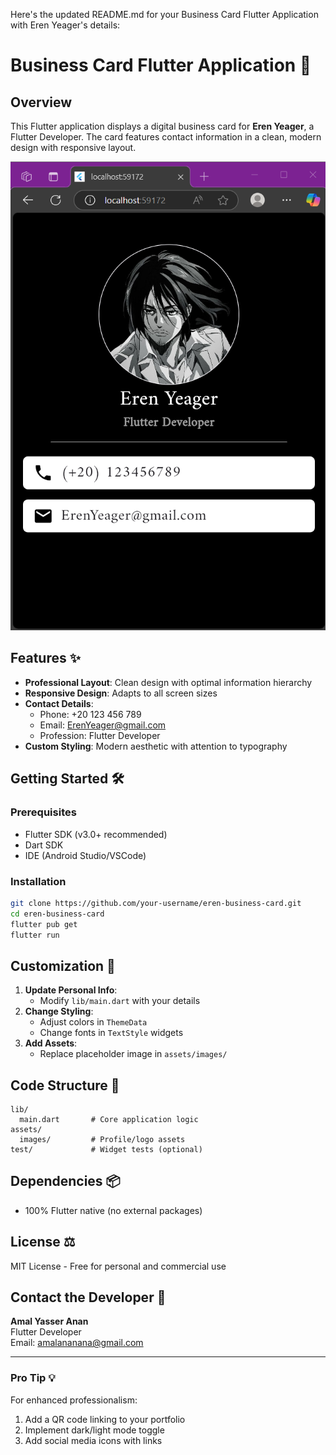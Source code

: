 Here's the updated README.md for your Business Card Flutter Application with Eren Yeager's details:

# Business Card Flutter Application 🚀

## Overview
This Flutter application displays a digital business card for **Eren Yeager**, a Flutter Developer. The card features contact information in a clean, modern design with responsive layout.

![Application UI](Application%20Ui.png)

## Features ✨
- **Professional Layout**: Clean design with optimal information hierarchy
- **Responsive Design**: Adapts to all screen sizes
- **Contact Details**:
  - Phone: +20 123 456 789
  - Email: ErenYeager@gmail.com
  - Profession: Flutter Developer
- **Custom Styling**: Modern aesthetic with attention to typography

## Getting Started 🛠️

### Prerequisites
- Flutter SDK (v3.0+ recommended)
- Dart SDK
- IDE (Android Studio/VSCode)

### Installation
```bash
git clone https://github.com/your-username/eren-business-card.git
cd eren-business-card
flutter pub get
flutter run
```

## Customization 🎨
1. **Update Personal Info**:
   - Modify `lib/main.dart` with your details
2. **Change Styling**:
   - Adjust colors in `ThemeData`
   - Change fonts in `TextStyle` widgets
3. **Add Assets**:
   - Replace placeholder image in `assets/images/`

## Code Structure 📁
```
lib/
  main.dart       # Core application logic
assets/
  images/         # Profile/logo assets
test/             # Widget tests (optional)
```

## Dependencies 📦
- 100% Flutter native (no external packages)

## License ⚖️
MIT License - Free for personal and commercial use

## Contact the Developer 📩
**Amal Yasser Anan**  
Flutter Developer  
Email: [amalananana@gmail.com](mailto:amalananana@gmail.com)

---

### Pro Tip 💡
For enhanced professionalism:
1. Add a QR code linking to your portfolio
2. Implement dark/light mode toggle
3. Add social media icons with links

